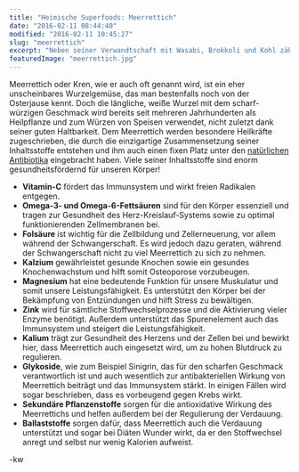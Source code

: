 ```yaml
---
title: "Heimische Superfoods: Meerrettich"
date: "2016-02-11 08:44:40"
modified: "2016-02-11 10:45:27"
slug: "meerrettich"
excerpt: "Neben seiner Verwandtschaft mit Wasabi, Brokkoli und Kohl zählt Meerrettich ohne Zweifel auch zur Familie der Superfoods!"
featuredImage: "meerrettich.jpg"
---
```


Meerrettich oder Kren, wie er auch oft genannt wird, ist ein eher unscheinbares Wurzelgemüse, das man bestenfalls noch von der Osterjause kennt. Doch die längliche, weiße Wurzel mit dem scharf-würzigen Geschmack wird bereits seit mehreren Jahrhunderten als Heilpflanze und zum Würzen von Speisen verwendet, nicht zuletzt dank seiner guten Haltbarkeit. Dem Meerrettich werden besondere Heilkräfte zugeschrieben, die durch die einzigartige Zusammensetzung seiner Inhaltsstoffe entstehen und ihm auch einen fixen Platz unter den [natürlichen Antibiotika](https://www.veganblatt.com/natuerliche-antibiotika) eingebracht haben. Viele seiner Inhaltsstoffe sind enorm gesundheitsfördernd für unseren Körper!

*   **Vitamin-C** fördert das Immunsystem und wirkt freien Radikalen entgegen.
*   **Omega-3- und Omega-6-Fettsäuren** sind für den Körper essenziell und tragen zur Gesundheit des Herz-Kreislauf-Systems sowie zu optimal funktionierenden Zellmembranen bei.
*   **Folsäure** ist wichtig für die Zellbildung und Zellerneuerung, vor allem während der Schwangerschaft. Es wird jedoch dazu geraten, während der Schwangerschaft nicht zu viel Meerrettich zu sich zu nehmen.
*   **Kalzium** gewährleistet gesunde Knochen sowie ein gesundes Knochenwachstum und hilft somit Osteoporose vorzubeugen.
*   **Magnesium** hat eine bedeutende Funktion für unsere Muskulatur und somit unsere Leistungsfähigkeit. Es unterstützt den Körper bei der Bekämpfung von Entzündungen und hilft Stress zu bewältigen.
*   **Zink** wird für sämtliche Stoffwechselprozesse und die Aktivierung vieler Enzyme benötigt. Außerdem unterstützt das Spurenelement auch das Immunsystem und steigert die Leistungsfähigkeit.
*   **Kalium** trägt zur Gesundheit des Herzens und der Zellen bei und bewirkt hier, dass Meerrettich auch eingesetzt wird, um zu hohen Blutdruck zu regulieren.
*   **Glykoside**, wie zum Beispiel Sinigrin, das für den scharfen Geschmack verantwortlich ist und auch wesentlich zur antibakteriellen Wirkung von Meerrettich beiträgt und das Immunsystem stärkt. In einigen Fällen wird sogar beschrieben, dass es vorbeugend gegen Krebs wirkt.
*   **Sekundäre Pflanzenstoffe** sorgen für die antioxidative Wirkung des Meerrettichs und helfen außerdem bei der Regulierung der Verdauung.
*   **Ballaststoffe** sorgen dafür, dass Meerrettich auch die Verdauung unterstützt und sogar bei Diäten Wunder wirkt, da er den Stoffwechsel anregt und selbst nur wenig Kalorien aufweist.

\-kw
